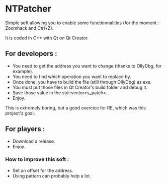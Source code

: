 # NTPatcher
Simple soft allowing you to enable some functionnalities (for the moment : Zoomhack and Ctrl+Z).

It is coded in C++ with Qt on Qt Creator.

## For developers :
- You need to get the address you want to change (thanks to OllyDbg, for example).
- You need to find which operation you want to replace by.
- Once done, you have to build the file (still through OllyDbg) as exe.
- You must put those files in Qt Creator's build folder and debug it.
- Save those value in the std::vector<s_patch>.
- Enjoy.

This is extremely boring, but a good exercice for RE, which was this project's goal.

## For players :
- Download a release.
- Enjoy.

### How to improve this soft :
- Set an offset for the address.
- Using pattern can probably help a lot.

